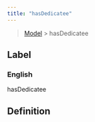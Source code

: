 ```yaml
---
title: "hasDedicatee"
---
```


> [Model](./../) > hasDedicatee

## Label

### English
hasDedicatee


## Definition



    
